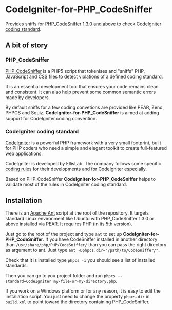 # CodeIgniter-for-PHP_CodeSniffer

Provides sniffs for [PHP_CodeSniffer 1.3.0 and above][PHP_CodeSniffer] to
check [CodeIgniter coding standard][styleguide].

## A bit of story

### PHP_CodeSniffer

[PHP_CodeSniffer][] is a PHP5 script that tokenises and "sniffs" PHP,
JavaScript and CSS files to detect violations of a defined coding standard.

It is an essential development tool that ensures your code remains clean and consistent.
It can also help prevent some common semantic errors made by developers.

By default sniffs for a few coding convetions are provided like PEAR, Zend, PHPCS and Squiz.
**CodeIgniter-for-PHP_CodeSniffer** is aimed at adding support for CodeIgniter coding convention.

### CodeIgniter coding standard

[CodeIgniter][] is a powerful PHP framework with a very small footprint,
built for PHP coders who need a simple and elegant toolkit to create full-featured web applications.

CodeIgniter is developed by EllisLab. The company follows some specific
[coding rules][styleguide] for their developments and for CodeIgniter especially.

Based on PHP_CodeSniffer **CodeIgniter-for-PHP_CodeSniffer** helps to
validate most of the rules in CodeIgniter coding standard.

## Installation

There is an [Apache Ant][] script at the root of the repository.
It targets standard Linux environment like Ubuntu with PHP_CodeSniffer 1.3.0
or above installed via PEAR. It requires PHP (in its 5th version).

Just go to the root of the project and type `ant` to set up **CodeIgniter-for-PHP_CodeSniffer**.
If you have CodeSniffer installed in another directory than
`/usr/share/php/PHP/CodeSniffer/` than you can pass the right directory
as argument to ant. Just type `ant -Dphpcs.dir="/path/to/CodeSniffer/"`.

Check that it is installed type `phpcs -i` you should see a list of installed standards.

Then you can go to you project folder and run `phpcs --standard=CodeIgniter my-file-or-my-directory.php`.

If you work on a Windows platform or for any reason, it is easy to edit the installation script.
You just need to change the property `phpcs.dir` in `build.xml` to point
toward the directory containing PHP_CodeSniffer.


[PHP_CodeSniffer]: https://github.com/squizlabs/PHP_CodeSniffer
[codesniffer-www]: http://www.squizlabs.com/php-codesniffer
[CodeIgniter]: https://codeigniter.com/
[styleguide]: https://codeigniter.com/userguide3/general/styleguide.html
[Apache Ant]: http://ant.apache.org/
